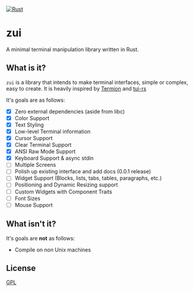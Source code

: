 [![Rust](https://github.com/dumrich/zui/actions/workflows/rust.yml/badge.svg)](https://github.com/dumrich/zui/actions/workflows/rust.yml)
# zui
A minimal terminal manipulation library written in Rust.

## What is it?
`zui` is a library that intends to make terminal interfaces, simple or complex, easy to create. It is heavily inspired by [Termion](https://github.com/redox-os/termion) and [tui-rs](https://github.com/fdehau/tui-rs)

It's goals are as follows:

- [x] Zero external dependencies (aside from libc)
- [x] Color Support
- [x] Text Styling
- [x] Low-level Terminal information
- [x] Cursor Support
- [x] Clear Terminal Support
- [x] ANSI Raw Mode Support
- [x] Keyboard Support & async stdin
- [ ] Multiple Screens
- [ ] Polish up existing interface and add docs (0.0.1 release)
- [ ] Widget Support (Blocks, lists, tabs, tables, paragraphs, etc.)
- [ ] Positioning and Dynamic Resizing support
- [ ] Custom Widgets with Component Traits
- [ ] Font Sizes
- [ ] Mouse Support

## What isn't it?

It's goals are **not** as follows:

- Compile on non Unix machines

## License
[GPL](https://github.com/dumrich/zui/blob/master/LICENSE.md)
